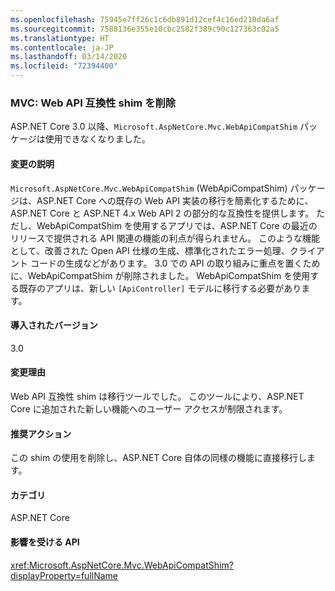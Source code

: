 ```yaml
---
ms.openlocfilehash: 75945e7ff26c1c6db891d12cef4c16ed210da6af
ms.sourcegitcommit: 7588136e355e10cbc2582f389c90c127363c02a5
ms.translationtype: HT
ms.contentlocale: ja-JP
ms.lasthandoff: 03/14/2020
ms.locfileid: "72394400"
---
```

### <a name="mvc-web-api-compatibility-shim-removed"></a>MVC: Web API 互換性 shim を削除

ASP.NET Core 3.0 以降、`Microsoft.AspNetCore.Mvc.WebApiCompatShim` パッケージは使用できなくなりました。

#### <a name="change-description"></a>変更の説明

`Microsoft.AspNetCore.Mvc.WebApiCompatShim` (WebApiCompatShim) パッケージは、ASP.NET Core への既存の Web API 実装の移行を簡素化するために、ASP.NET Core と ASP.NET 4.x Web API 2 の部分的な互換性を提供します。 ただし、WebApiCompatShim を使用するアプリでは、ASP.NET Core の最近のリリースで提供される API 関連の機能の利点が得られません。 このような機能として、改善された Open API 仕様の生成、標準化されたエラー処理、クライアント コードの生成などがあります。 3\.0 での API の取り組みに重点を置くために、WebApiCompatShim が削除されました。 WebApiCompatShim を使用する既存のアプリは、新しい `[ApiController]` モデルに移行する必要があります。

#### <a name="version-introduced"></a>導入されたバージョン

3.0

#### <a name="reason-for-change"></a>変更理由

Web API 互換性 shim は移行ツールでした。 このツールにより、ASP.NET Core に追加された新しい機能へのユーザー アクセスが制限されます。

#### <a name="recommended-action"></a>推奨アクション

この shim の使用を削除し、ASP.NET Core 自体の同様の機能に直接移行します。

#### <a name="category"></a>カテゴリ

ASP.NET Core

#### <a name="affected-apis"></a>影響を受ける API

<xref:Microsoft.AspNetCore.Mvc.WebApiCompatShim?displayProperty=fullName>

<!--

#### Affected APIs

N:Microsoft.AspNetCore.Mvc.WebApiCompatShim

-->
